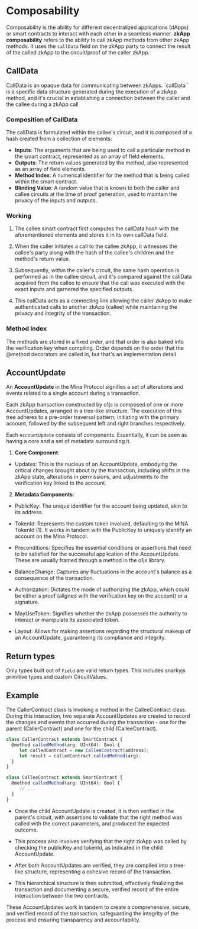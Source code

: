 # Composability

Composability is the ability for different decentralized applications (dApps) or smart contracts to interact with each other in a seamless manner.
**zkApp composability** refers to the ability to call zkApp methods from other zkApp methods. It uses the `callData` field on the zkApp party to connect the result of the called zkApp to the circuit/proof of the caller zkApp.

## CallData
CallData is an opaque data for communicating between zkApps. `callData`` is a specific data structure generated during the execution of a zkApp method, and it's crucial in establishing a connection between the caller and the callee during a zkApp call

### Composition of CallData

The callData is formulated within the callee's circuit, and it is composed of a hash created from a collection of elements:

- **Inputs**: The arguments that are being used to call a particular method in the smart contract, represented as an array of field elements.
- **Outputs**: The return values generated by the method, also represented as an array of field elements.
- **Method Index**: A numerical identifier for the method that is being called within the smart contract.
- **Blinding Value**: A random value that is known to both the caller and callee circuits at the time of proof generation, used to maintain the privacy of the inputs and outputs.

### Working

1. The callee smart contract first computes the callData hash with the aforementioned elements and stores it in its own callData field.

2. When the caller initiates a call to the callee zkApp, it witnesses the callee's party along with the hash of the callee's children and the method's return value.

3. Subsequently, within the caller's circuit, the same hash operation is performed as in the callee circuit, and it's compared against the callData acquired from the callee to ensure that the call was executed with the exact inputs and garnered the specified outputs.

4. This callData acts as a connecting link allowing the caller zkApp to make authenticated calls to another zkApp (callee) while maintaining the privacy and integrity of the transaction.

### Method Index
The methods are stored in a fixed order, and that order is also baked into the verification key when compiling. Order depends on the order that the @method decorators are called in, but that's an implementation detail

## AccountUpdate
An **AccountUpdate** in the Mina Protocol signifies a set of alterations and events related to a single account during a transaction.

Each zkApp transaction constructed by o1js is composed of one or more AccountUpdates, arranged in a tree-like structure. The execution of this tree adheres to a pre-order traversal pattern; initiating with the primary account, followed by the subsequent left and right branches respectively.

Each `AccountUpdate` consists of components. Essentially, it can be seen as having a core and a set of metadata surrounding it.

1. **Core Component**:

- Updates: This is the nucleus of an AccountUpdate, embodying the critical changes brought about by the transaction, including shifts in the zkApp state, alterations in permissions, and adjustments to the verification key linked to the account.

2. **Metadata Components**:

- PublicKey: The unique identifier for the account being updated, akin to its address.

- TokenId: Represents the custom token involved, defaulting to the MINA TokenId (1). It works in tandem with the PublicKey to uniquely identify an account on the Mina Protocol.

- Preconditions: Specifies the essential conditions or assertions that need to be satisfied for the successful application of the AccountUpdate. These are usually framed through a method in the o1js library.

- BalanceChange: Captures any fluctuations in the account's balance as a consequence of the transaction.

- Authorization: Dictates the mode of authorizing the zkApp, which could be either a proof (aligned with the verification key on the account) or a signature.

- MayUseToken: Signifies whether the zkApp possesses the authority to interact or manipulate its associated token.

- Layout: Allows for making assertions regarding the structural makeup of an AccountUpdate, guaranteeing its compliance and integrity.

## Return types
Only types built out of `Field` are valid return types. This includes snarkyjs primitive types and custom CircuitValues.

## Example

The CallerContract class is invoking a method in the CalleeContract class. During this interaction, two separate AccountUpdates are created to record the changes and events that occurred during the transaction - one for the parent (CallerContract) and one for the child (CalleeContract).

```ts
class CallerContract extends SmartContract {
  @method calledMethod(arg: UInt64): Bool {
     let calledContract = new CalleeContract(address);
     let result = calledContract.calledMethod(arg);
  }
}

class CalleeContract extends SmartContract {
  @method calledMethod(arg: UInt64): Bool {
     // ...
  }
}
```

- Once the child AccountUpdate is created, it is then verified in the parent's circuit, with assertions to validate that the right method was called with the correct parameters, and produced the expected outcome.

- This process also involves verifying that the right zkApp was called by checking the publicKey and tokenId, as indicated in the child AccountUpdate.

- After both AccountUpdates are verified, they are compiled into a tree-like structure, representing a cohesive record of the transaction.

- This hierarchical structure is then submitted, effectively finalizing the transaction and documenting a secure, verified record of the entire interaction between the two contracts.

These AccountUpdates work in tandem to create a comprehensive, secure, and verified record of the transaction, safeguarding the integrity of the process and ensuring transparency and accountability.